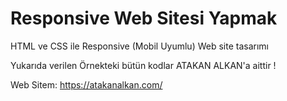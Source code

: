 # Responsive Web Sitesi Yapmak


HTML ve CSS ile Responsive (Mobil Uyumlu) Web site tasarımı


Yukarıda verilen Örnekteki bütün kodlar ATAKAN ALKAN'a aittir !



Web Sitem: https://atakanalkan.com/
